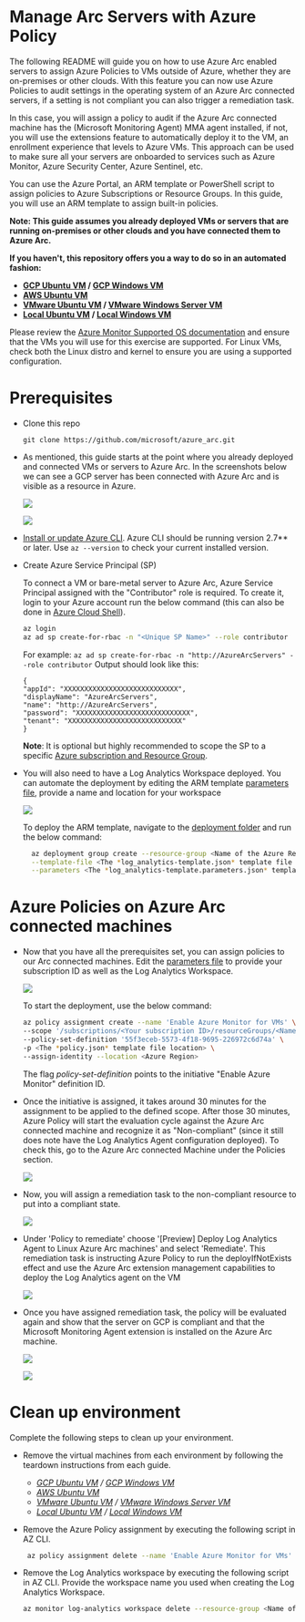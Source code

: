 # Manage Arc Servers with Azure Policy

The following README will guide you on how to use Azure Arc enabled servers to assign Azure Policies to VMs outside of Azure, whether they are on-premises or other clouds. With this feature you can now use Azure Policies to audit settings in the operating system of an Azure Arc connected servers, if a setting is not compliant you can also trigger a remediation task. 

In this case, you will assign a policy to audit if the Azure Arc connected machine has the (Microsoft Monitoring Agent) MMA agent installed, if not, you will use the extensions feature to automatically deploy it to the VM, an enrollment experience that levels to Azure VMs. This approach can be used to make sure all your servers are onboarded to services such as Azure Monitor, Azure Security Center, Azure Sentinel, etc. 

You can use the Azure Portal, an ARM template or PowerShell script to assign policies to Azure Subscriptions or Resource Groups. In this guide, you will use an ARM template to assign built-in policies. 

**Note: This guide assumes you already deployed VMs or servers that are running on-premises or other clouds and you have connected them to Azure Arc.**

**If you haven't, this repository offers you a way to do so in an automated fashion:**
- **[GCP Ubuntu VM](gcp_terraform_ubuntu.md) / [GCP Windows VM](gcp_terraform_windows.md)**
- **[AWS Ubuntu VM](aws_terraform_ubuntu.md)**
- **[VMware Ubuntu VM](vmware_terraform_ubuntu.md) / [VMware Windows Server VM](vmware_terraform_winsrv.md)**
- **[Local Ubuntu VM](local_vagrant_ubuntu.md) / [Local Windows VM](local_vagrant_windows.md)**

Please review the [Azure Monitor Supported OS documentation](https://docs.microsoft.com/en-us/azure/azure-monitor/insights/vminsights-enable-overview#supported-operating-systems) and ensure that the VMs you will use for this exercise are supported. For Linux VMs, check both the Linux distro and kernel to ensure you are using a supported configuration.






# Prerequisites

* Clone this repo

    ```terminal
    git clone https://github.com/microsoft/azure_arc.git
    ```

* As mentioned, this guide starts at the point where you already deployed and connected VMs or servers to Azure Arc. In the screenshots below we can see a GCP server has been connected with Azure Arc and is visible as a resource in Azure.

    ![](../img/vm_policies/01.png)

    ![](../img/vm_policies/02.png)

  
* [Install or update Azure CLI](https://docs.microsoft.com/en-us/cli/azure/install-azure-cli?view=azure-cli-latest). Azure CLI should be running version 2.7** or later. Use ```az --version``` to check your current installed version.

* Create Azure Service Principal (SP)   

    To connect a VM or bare-metal server to Azure Arc, Azure Service Principal assigned with the "Contributor" role is required. To create it, login to your Azure account run the below command (this can also be done in [Azure Cloud Shell](https://shell.azure.com/)).

    ```bash
    az login
    az ad sp create-for-rbac -n "<Unique SP Name>" --role contributor
    ```
    For example:
    ```az ad sp create-for-rbac -n "http://AzureArcServers" --role contributor```
    Output should look like this:
    ```
    {
    "appId": "XXXXXXXXXXXXXXXXXXXXXXXXXXXX",
    "displayName": "AzureArcServers",
    "name": "http://AzureArcServers",
    "password": "XXXXXXXXXXXXXXXXXXXXXXXXXXXX",
    "tenant": "XXXXXXXXXXXXXXXXXXXXXXXXXXXX"
    }
    ```
    
  **Note**: It is optional but highly recommended to scope the SP to a specific [Azure subscription and Resource Group](https://docs.microsoft.com/en-us/cli/azure/ad/sp?view=azure-cli-latest).

* You will also need to have a Log Analytics Workspace deployed. You can automate the deployment by editing the ARM template [parameters file](../policies/arm/log_analytics-template.parameters.json), provide a name and location for your workspace

    ![](../img/vm_policies/03.png)

  To deploy the ARM template, navigate to the [deployment folder](../policies/arm) and run the below command:

  ```bash
    az deployment group create --resource-group <Name of the Azure Resource Group> \
    --template-file <The *log_analytics-template.json* template file location> \
    --parameters <The *log_analytics-template.parameters.json* template file location>
  ```

# Azure Policies on Azure Arc connected machines

* Now that you have all the prerequisites set, you can assign policies to our Arc connected machines. Edit the [parameters file](../policies/arm/policy.json) to provide your subscription ID as well as the Log Analytics Workspace.

    ![](../img/vm_policies/04.png)

  To start the deployment, use the below command: 

  ```bash
  az policy assignment create --name 'Enable Azure Monitor for VMs' \
  --scope '/subscriptions/<Your subscription ID>/resourceGroups/<Name of the Azure Resource Group>' \
  --policy-set-definition '55f3eceb-5573-4f18-9695-226972c6d74a' \
  -p <The *policy.json* template file location> \
  --assign-identity --location <Azure Region>
  ```

  The flag *policy-set-definition* points to the initiative "Enable Azure Monitor" definition ID. 

* Once the initiative is assigned, it takes around 30 minutes for the assignment to be applied to the defined scope. After those 30 minutes, Azure Policy will start the evaluation cycle against the Azure Arc connected machine and recognize it as "Non-compliant" (since it still does note have the Log Analytics Agent configuration deployed). To check this, go to the Azure Arc connected Machine under the Policies section. 

  ![](../img/vm_policies/05.png)

* Now, you will assign a remediation task to the non-compliant resource to put into a compliant state. 

  ![](../img/vm_policies/06.png)

* Under 'Policy to remediate' choose '[Preview] Deploy Log Analytics Agent to Linux Azure Arc machines' and select 'Remediate'. This remediation task is instructing Azure Policy to run the deployIfNotExists effect and use the Azure Arc extension management capabilities to deploy the Log Analytics agent on the VM

  ![](../img/vm_policies/07.png)

* Once you have assigned remediation task, the policy will be evaluated again and show that the server on GCP is compliant and that the Microsoft Monitoring Agent extension is installed on the Azure Arc machine.

  ![](../img/vm_policies/08.png)

  ![](../img/vm_policies/09.png)

# Clean up environment

Complete the following steps to clean up your environment.

* Remove the virtual machines from each environment by following the teardown instructions from each guide.

    - *[GCP Ubuntu VM](gcp_terraform_ubuntu.md) / [GCP Windows VM](gcp_terraform_windows.md)*
    - *[AWS Ubuntu VM](aws_terraform_ubuntu.md)*
    - *[VMware Ubuntu VM](vmware_terraform_ubuntu.md) / [VMware Windows Server VM](vmware_terraform_winsrv.md)*
    - *[Local Ubuntu VM](local_vagrant_ubuntu.md) / [Local Windows VM](local_vagrant_windows.md)*

* Remove the Azure Policy assignment by executing the following script in AZ CLI.

   ```bash
    az policy assignment delete --name 'Enable Azure Monitor for VMs' --resource-group <resource_group>
    ```
* Remove the Log Analytics workspace by executing the following script in AZ CLI. Provide the workspace name you used when creating the Log Analytics Workspace.

    ```bash
    az monitor log-analytics workspace delete --resource-group <Name of the Azure Resource Group> --workspace-name <Log Analytics Workspace Name> --yes
    ```
